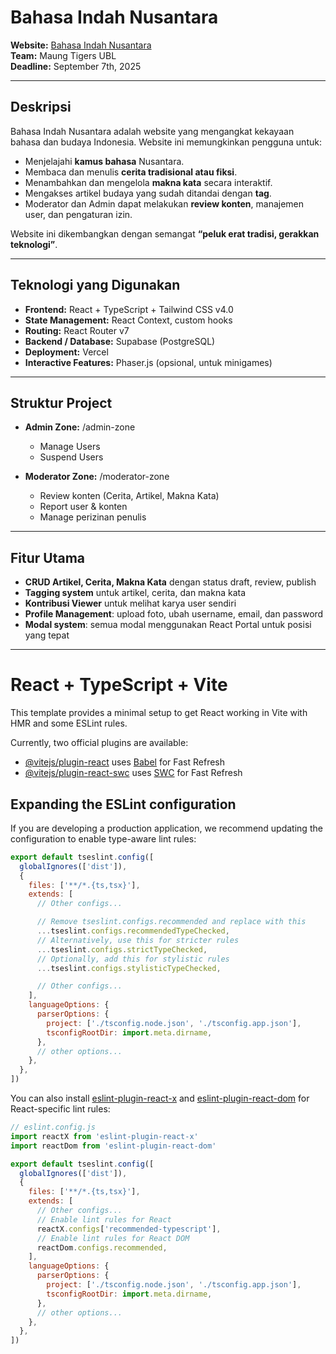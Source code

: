 # Bahasa Indah Nusantara

**Website:** [Bahasa Indah Nusantara](#)  
**Team:** Maung Tigers UBL  
**Deadline:** September 7th, 2025

---

## Deskripsi

Bahasa Indah Nusantara adalah website yang mengangkat kekayaan bahasa dan budaya Indonesia. Website ini memungkinkan pengguna untuk:  

- Menjelajahi **kamus bahasa** Nusantara.  
- Membaca dan menulis **cerita tradisional atau fiksi**.  
- Menambahkan dan mengelola **makna kata** secara interaktif.  
- Mengakses artikel budaya yang sudah ditandai dengan **tag**.  
- Moderator dan Admin dapat melakukan **review konten**, manajemen user, dan pengaturan izin.  

Website ini dikembangkan dengan semangat **“peluk erat tradisi, gerakkan teknologi”**.

---

## Teknologi yang Digunakan

- **Frontend:** React + TypeScript + Tailwind CSS v4.0  
- **State Management:** React Context, custom hooks  
- **Routing:** React Router v7  
- **Backend / Database:** Supabase (PostgreSQL)  
- **Deployment:** Vercel  
- **Interactive Features:** Phaser.js (opsional, untuk minigames)  

---

## Struktur Project



- **Admin Zone:** /admin-zone  
  - Manage Users  
  - Suspend Users  

- **Moderator Zone:** /moderator-zone  
  - Review konten (Cerita, Artikel, Makna Kata)  
  - Report user & konten  
  - Manage perizinan penulis  

---

## Fitur Utama

- **CRUD Artikel, Cerita, Makna Kata** dengan status draft, review, publish  
- **Tagging system** untuk artikel, cerita, dan makna kata  
- **Kontribusi Viewer** untuk melihat karya user sendiri  
- **Profile Management**: upload foto, ubah username, email, dan password  
- **Modal system**: semua modal menggunakan React Portal untuk posisi yang tepat  

---

# React + TypeScript + Vite

This template provides a minimal setup to get React working in Vite with HMR and some ESLint rules.

Currently, two official plugins are available:

- [@vitejs/plugin-react](https://github.com/vitejs/vite-plugin-react/blob/main/packages/plugin-react) uses [Babel](https://babeljs.io/) for Fast Refresh
- [@vitejs/plugin-react-swc](https://github.com/vitejs/vite-plugin-react/blob/main/packages/plugin-react-swc) uses [SWC](https://swc.rs/) for Fast Refresh

## Expanding the ESLint configuration

If you are developing a production application, we recommend updating the configuration to enable type-aware lint rules:

```js
export default tseslint.config([
  globalIgnores(['dist']),
  {
    files: ['**/*.{ts,tsx}'],
    extends: [
      // Other configs...

      // Remove tseslint.configs.recommended and replace with this
      ...tseslint.configs.recommendedTypeChecked,
      // Alternatively, use this for stricter rules
      ...tseslint.configs.strictTypeChecked,
      // Optionally, add this for stylistic rules
      ...tseslint.configs.stylisticTypeChecked,

      // Other configs...
    ],
    languageOptions: {
      parserOptions: {
        project: ['./tsconfig.node.json', './tsconfig.app.json'],
        tsconfigRootDir: import.meta.dirname,
      },
      // other options...
    },
  },
])
```

You can also install [eslint-plugin-react-x](https://github.com/Rel1cx/eslint-react/tree/main/packages/plugins/eslint-plugin-react-x) and [eslint-plugin-react-dom](https://github.com/Rel1cx/eslint-react/tree/main/packages/plugins/eslint-plugin-react-dom) for React-specific lint rules:

```js
// eslint.config.js
import reactX from 'eslint-plugin-react-x'
import reactDom from 'eslint-plugin-react-dom'

export default tseslint.config([
  globalIgnores(['dist']),
  {
    files: ['**/*.{ts,tsx}'],
    extends: [
      // Other configs...
      // Enable lint rules for React
      reactX.configs['recommended-typescript'],
      // Enable lint rules for React DOM
      reactDom.configs.recommended,
    ],
    languageOptions: {
      parserOptions: {
        project: ['./tsconfig.node.json', './tsconfig.app.json'],
        tsconfigRootDir: import.meta.dirname,
      },
      // other options...
    },
  },
])
```
